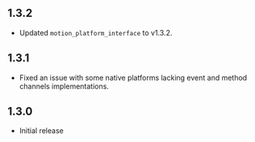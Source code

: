 ## 1.3.2

- Updated `motion_platform_interface` to v1.3.2.

## 1.3.1


- Fixed an issue with some native platforms lacking event and method channels implementations. 

## 1.3.0

- Initial release
